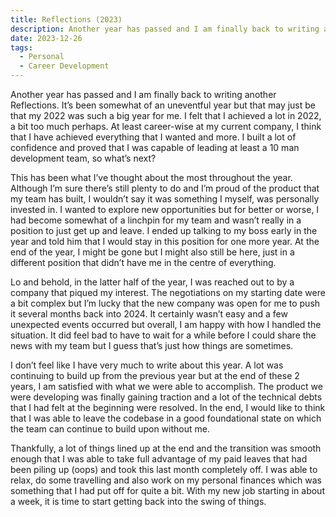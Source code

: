 ```yaml
---
title: Reflections (2023)
description: Another year has passed and I am finally back to writing another Reflections. It’s been somewhat of an uneventful year but that may just be that my 2022 was such a big year for me. I felt that I achieved a lot in 2022, a bit too much perhaps. At least career-wise at my current company, I think that I have achieved everything that I wanted and more. I built a lot of confidence and proved that I was capable of leading at least a 10 man development team, so what’s next?
date: 2023-12-26
tags:
  - Personal
  - Career Development
---
```


Another year has passed and I am finally back to writing another Reflections. It’s been somewhat of an uneventful year but that may just be that my 2022 was such a big year for me. I felt that I achieved a lot in 2022, a bit too much perhaps. At least career-wise at my current company, I think that I have achieved everything that I wanted and more. I built a lot of confidence and proved that I was capable of leading at least a 10 man development team, so what’s next?

This has been what I’ve thought about the most throughout the year. Although I’m sure there’s still plenty to do and I’m proud of the product that my team has built, I wouldn’t say it was something I myself, was personally invested in. I wanted to explore new opportunities but for better or worse, I had become somewhat of a linchpin for my team and wasn’t really in a position to just get up and leave. I ended up talking to my boss early in the year and told him that I would stay in this position for one more year. At the end of the year, I might be gone but I might also still be here, just in a different position that didn’t have me in the centre of everything.

Lo and behold, in the latter half of the year, I was reached out to by a company that piqued my interest. The negotiations on my starting date were a bit complex but I’m lucky that the new company was open for me to push it several months back into 2024. It certainly wasn’t easy and a few unexpected events occurred but overall, I am happy with how I handled the situation. It did feel bad to have to wait for a while before I could share the news with my team but I guess that’s just how things are sometimes.

I don’t feel like I have very much to write about this year. A lot was continuing to build up from the previous year but at the end of these 2 years, I am satisfied with what we were able to accomplish. The product we were developing was finally gaining traction and a lot of the technical debts that I had felt at the beginning were resolved. In the end, I would like to think that I was able to leave the codebase in a good foundational state on which the team can continue to build upon without me.

Thankfully, a lot of things lined up at the end and the transition was smooth enough that I was able to take full advantage of my paid leaves that had been piling up (oops) and took this last month completely off. I was able to relax, do some travelling and also work on my personal finances which was something that I had put off for quite a bit. With my new job starting in about a week, it is time to start getting back into the swing of things.
